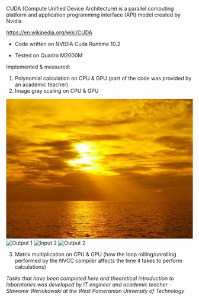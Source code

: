 CUDA (Compute Unified Device Architecture) is a parallel computing platform and application programming interface (API) model created by Nvidia.

https://en.wikipedia.org/wiki/CUDA

* Code written on NVIDIA Cuda Runtime 10.2

* Tested on Quadro M2000M

Implemented & measured:

1. Polynomial calculation on CPU & GPU (part of the code was provided by an academic teacher)
2. Image gray scaling on CPU & GPU

![Input 1](./outputs/example.bmp)
![Output 1](./outputs/Output-example.bmp)
![Input 2](./outputs/example2.bmp)
![Output 2](./outputs/Output-example2.bmp)


3. Matrix multiplication on CPU & GPU (how the loop rolling/unrolling performed by the NVCC compiler affects the time it takes to perform  calculations)

_Tasks that have been completed here and theoretical introduction to laboratories was developed by IT engineer and academic teacher - Slawomir Wernikowski at the West Pomeranian University of Technology_
